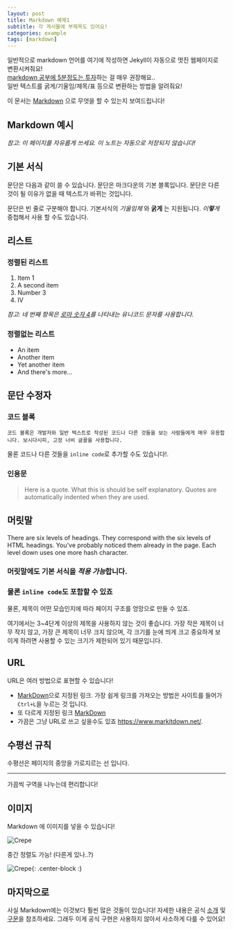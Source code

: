 ```yaml
---
layout: post
title: Markdown 예제1
subtitle: 각 게시물에 부제목도 있어요!
categories: example
tags: [markdown]
---
```


일반적으로 markdown 언어를 여기에 작성하면 Jekyll이 자동으로 멋진 웹페이지로 변환시켜줘요!  
[markdown 공부에 5분정도는 투자](https://markdowntutorial.com/)하는 걸 매우 권장해요..  
일반 텍스트를 굵게/기울임/제목/표 등으로 변환하는 방법을 알려줘요!

이 문서는 [Markdown][1] 으로 무엇을 할 수 있는지 보여드립니다!

## Markdown 예시

*참고: 이 페이지를 자유롭게 쓰세요. 이 노트는 자동으로 저장되지 않습니다!*

## 기본 서식

문단은 다음과 같이 쓸 수 있습니다. 문단은 마크다운의 기본 블록입니다. 문단은 다른 것이 될 이유가 없을 때 텍스트가 바뀌는 것입니다.

문단은 빈 줄로 구분해야 합니다. 기본서식의 *기울임체* 와 **굵게** 는 지원됩니다.  *이**렇**게* 중첩해서 사용 할 수도 있습니다.

## 리스트

### 정렬된 리스트

1. Item 1
2. A second item
3. Number 3
4. Ⅳ

*참고: 네 번째 항목은 [로마 숫자 4][2]를 나타내는 유니코드 문자를 사용합니다.*

### 정렬없는 리스트

* An item
* Another item
* Yet another item
* And there's more...

## 문단 수정자

### 코드 블록

```
코드 블록은 개발자와 일반 텍스트로 작성된 코드나 다른 것들을 보는 사람들에게 매우 유용합니다. 보시다시피, 고정 너비 글꼴을 사용합니다.
```

물론 코드나 다른 것들을 `inline code`로 추가할 수도 있습니다!.

### 인용문

> Here is a quote. What this is should be self explanatory. Quotes are automatically indented when they are used.

## 머릿말

There are six levels of headings. They correspond with the six levels of HTML headings. You've probably noticed them already in the page. Each level down uses one more hash character.

### 머릿말에도 **기본 서식**을 *적용 가능*합니다.

### 물론 `inline code`도 포함할 수 있죠

물론, 제목이 어떤 모습인지에 따라 페이지 구조를 엉망으로 만들 수 있죠.

여기에서는 3~4단계 이상의 제목을 사용하지 않는 것이 좋습니다. 가장 작은 제목이 너무 작지 않고, 가장 큰 제목이 너무 크지 않으며, 각 크기를 눈에 띄게 크고 중요하게 보이게 하려면 사용할 수 있는 크기가 제한되어 있기 때문입니다.

## URL

URL은 여러 방법으로 표현할 수 있습니다!

* [MarkDown][3]으로 지정된 링크. 가장 쉽게 링크를 가져오는 방법은 사이트를 들어가 `Ctrl+L`을 누르는 것 입니다.
* 또 다르게 지정된 링크 [MarkDown](https://www.markitdown.net/)
* 가끔은 그냥 URL로 쓰고 싶을수도 있죠 <https://www.markitdown.net/>.

## 수평선 규칙

수평선은 페이지의 중앙을 가로지르는 선 입니다.

---

가끔씩 구역을 나누는데 편리합니다!

## 이미지

Markdown 에 이미지를 넣을 수 있습니다!

![Crepe](https://s3-media3.fl.yelpcdn.com/bphoto/cQ1Yoa75m2yUFFbY2xwuqw/348s.jpg)

중간 정렬도 가능! (다른게 있나..?)

![Crepe](https://s3-media3.fl.yelpcdn.com/bphoto/cQ1Yoa75m2yUFFbY2xwuqw/348s.jpg){: .center-block :}

## 마지막으로

사실 Markdown에는 이것보다 훨씬 많은 것들이 있습니다! 자세한 내용은 공식 [소개][4] 및 [구문][5]을 참조하세요. 그래두 이게 공식 구현은 사용하지 않아서 사소하게 다를 수 있어요!

  [1]: https://daringfireball.net/projects/markdown/
  [2]: https://www.fileformat.info/info/unicode/char/2163/index.htm
  [3]: https://www.markitdown.net/
  [4]: https://daringfireball.net/projects/markdown/basics
  [5]: https://daringfireball.net/projects/markdown/syntax
